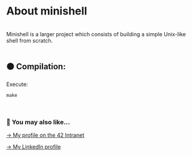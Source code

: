 # About minishell
<br>
Minishell is a larger project which consists of building a simple Unix-like shell from scratch.

<br>
<br>

## 🟠 Compilation:

Execute:
```
make
```
<br>

### 🔄 You may also like...
[-> My profile on the 42 Intranet](https://profile.intra.42.fr/users/mgimon-c)

[-> My LinkedIn profile](https://www.linkedin.com/in/mgimon-c/)



